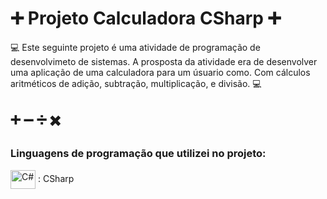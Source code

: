 # ➕ Projeto Calculadora CSharp ➕
💻 Este seguinte projeto é uma atividade de programação de desenvolvimeto de sistemas. A prosposta da atividade era de desenvolver uma aplicação de uma calculadora para um úsuario como. Com cálculos aritméticos de adição, subtração, multiplicação, e divisão.  💻

➕ ➖ ➗ ✖️
----------------------------------------------------------------------------

### Linguagens de programação que utilizei no projeto: 

 <img  align="center" alt="C#" height="30" width="40" src="https://cdn.jsdelivr.net/gh/devicons/devicon/icons/csharp/csharp-original.svg" /> :  CSharp
